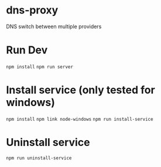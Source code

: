 # dns-proxy
DNS switch between multiple providers

# Run Dev
`npm install`
`npm run server`

# Install service (only tested for windows)
`npm install`
`npm link node-windows`
`npm run install-service`

# Uninstall service
`npm run uninstall-service`